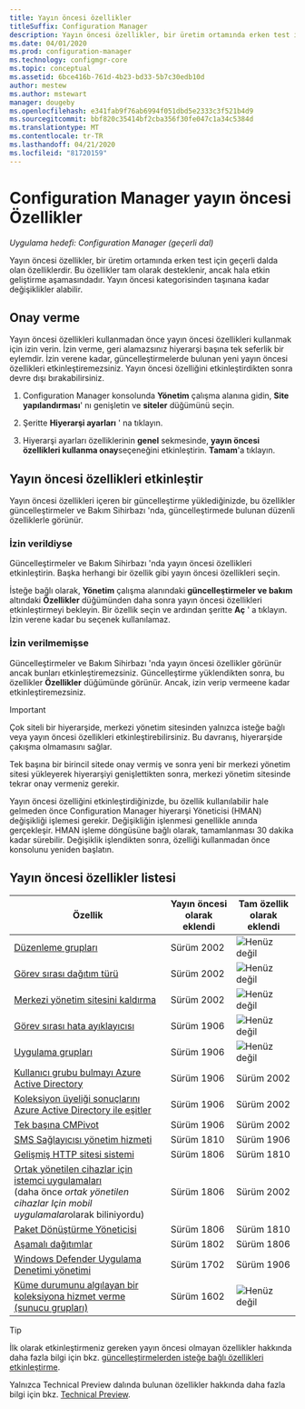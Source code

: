 ```yaml
---
title: Yayın öncesi özellikler
titleSuffix: Configuration Manager
description: Yayın öncesi özellikler, bir üretim ortamında erken test için geçerli dalda olan özelliklerdir.
ms.date: 04/01/2020
ms.prod: configuration-manager
ms.technology: configmgr-core
ms.topic: conceptual
ms.assetid: 6bce416b-761d-4b23-bd33-5b7c30edb10d
author: mestew
ms.author: mstewart
manager: dougeby
ms.openlocfilehash: e341fab9f76ab6994f051dbd5e2333c3f521b4d9
ms.sourcegitcommit: bbf820c35414bf2cba356f30fe047c1a34c5384d
ms.translationtype: MT
ms.contentlocale: tr-TR
ms.lasthandoff: 04/21/2020
ms.locfileid: "81720159"
---
```

# <a name="pre-release-features-in-configuration-manager"></a>Configuration Manager yayın öncesi Özellikler

*Uygulama hedefi: Configuration Manager (geçerli dal)*

Yayın öncesi özellikler, bir üretim ortamında erken test için geçerli dalda olan özelliklerdir. Bu özellikler tam olarak desteklenir, ancak hala etkin geliştirme aşamasındadır. Yayın öncesi kategorisinden taşınana kadar değişiklikler alabilir.

## <a name="give-consent"></a>Onay verme  

Yayın öncesi özellikleri kullanmadan önce yayın öncesi özellikleri kullanmak için izin verin. İzin verme, geri alamazsınız hiyerarşi başına tek seferlik bir eylemdir. İzin verene kadar, güncelleştirmelerde bulunan yeni yayın öncesi özellikleri etkinleştiremezsiniz. Yayın öncesi özelliğini etkinleştirdikten sonra devre dışı bırakabilirsiniz.

1. Configuration Manager konsolunda **Yönetim** çalışma alanına gidin, **Site yapılandırması**' nı genişletin ve **siteler** düğümünü seçin.  

2. Şeritte **Hiyerarşi ayarları** ' na tıklayın.  

3. Hiyerarşi ayarları özelliklerinin **genel** sekmesinde, **yayın öncesi özellikleri kullanma onay**seçeneğini etkinleştirin. **Tamam**'a tıklayın.  

## <a name="enable-pre-release-features"></a>Yayın öncesi özellikleri etkinleştir

Yayın öncesi özellikleri içeren bir güncelleştirme yüklediğinizde, bu özellikler güncelleştirmeler ve Bakım Sihirbazı 'nda, güncelleştirmede bulunan düzenli özelliklerle görünür.

### <a name="if-you-have-given-consent"></a>İzin verildiyse

Güncelleştirmeler ve Bakım Sihirbazı 'nda yayın öncesi özellikleri etkinleştirin. Başka herhangi bir özellik gibi yayın öncesi özellikleri seçin.

İsteğe bağlı olarak, **Yönetim** çalışma alanındaki **güncelleştirmeler ve bakım** altındaki **Özellikler** düğümünden daha sonra yayın öncesi özellikleri etkinleştirmeyi bekleyin. Bir özellik seçin ve ardından şeritte **Aç** ' a tıklayın. İzin verene kadar bu seçenek kullanılamaz.

### <a name="if-you-havent-given-consent"></a>İzin verilmemişse

Güncelleştirmeler ve Bakım Sihirbazı 'nda yayın öncesi özellikler görünür ancak bunları etkinleştiremezsiniz. Güncelleştirme yüklendikten sonra, bu özellikler **Özellikler** düğümünde görünür. Ancak, izin verip vermeene kadar etkinleştiremezsiniz.

> [!IMPORTANT]  
> Çok siteli bir hiyerarşide, merkezi yönetim sitesinden yalnızca isteğe bağlı veya yayın öncesi özellikleri etkinleştirebilirsiniz. Bu davranış, hiyerarşide çakışma olmamasını sağlar. <!--507197-->  
>
> Tek başına bir birincil sitede onay vermiş ve sonra yeni bir merkezi yönetim sitesi yükleyerek hiyerarşiyi genişlettikten sonra, merkezi yönetim sitesinde tekrar onay vermeniz gerekir.  

Yayın öncesi özelliğini etkinleştirdiğinizde, bu özellik kullanılabilir hale gelmeden önce Configuration Manager hiyerarşi Yöneticisi (HMAN) değişikliği işlemesi gerekir. Değişikliğin işlenmesi genellikle anında gerçekleşir. HMAN işleme döngüsüne bağlı olarak, tamamlanması 30 dakika kadar sürebilir. Değişiklik işlendikten sonra, özelliği kullanmadan önce konsolunu yeniden başlatın.

## <a name="list-of-pre-release-features"></a><a name="bkmk_table"></a>Yayın öncesi özellikler listesi

<!--Note/tip for target article

> [!Note]  
> In this version of Configuration Manager, <feature name> is a pre-release feature. To enable it, see [Pre-release features](pre-release-features.md).  

> [!Tip]  
> This feature was first introduced in version 1702 as a [pre-release feature](pre-release-features.md). Beginning with version 1906, it's no longer a pre-release feature.  

-->

<!-- With each current branch release, to help purge this list a bit, remove any entries that were added as a full feature in a version that's no longer supported -->
| Özellik          | Yayın öncesi olarak eklendi | Tam özellik olarak eklendi |
|------------------|----------------------|-------------------------|
| [Düzenleme grupları](../../../sum/deploy-use/orchestration-groups.md) <!--3098816--> | Sürüm 2002 | ![Henüz değil](media/red_x.png) |
| [Görev sırası dağıtım türü](../../../apps/get-started/creating-windows-applications.md#bkmk_tsdt) <!--3555953--> | Sürüm 2002 | ![Henüz değil](media/red_x.png) |
| [Merkezi yönetim sitesini kaldırma](../deploy/install/remove-central-administration-site.md) <!-- 3607277 --> | Sürüm 2002 | ![Henüz değil](media/red_x.png) |
| [Görev sırası hata ayıklayıcısı](../../../osd/deploy-use/debug-task-sequence.md) <!--3612274,C3F37661-69E4-4D53-A39C-5D02F97E0E71--> | Sürüm 1906 | ![Henüz değil](media/red_x.png) |
| [Uygulama grupları](../../../apps/deploy-use/create-app-groups.md) <!--3555907,EE16A1D8-EF1B-4094-845F-AC107E7C621D--> | Sürüm 1906 | ![Henüz değil](media/red_x.png) |
| [Kullanıcı grubu bulmayı Azure Active Directory](../deploy/configure/configure-discovery-methods.md#bkmk_azuregroupdisco) <!--3611956,023715E7-BFBA-4E9E-A80F-B5B626464ADD-->| Sürüm 1906 | Sürüm 2002 |
| [Koleksiyon üyeliği sonuçlarını Azure Active Directory ile eşitler](../../clients/manage/collections/create-collections.md#bkmk_aadcollsync) <!--3607475,C2127144-C8DE-49F6-9CB3-D4F5B59F9515-->| Sürüm 1906| Sürüm 2002 |
| [Tek başına CMPivot](cmpivot.md#bkmk_standalone) <!--3555890/4692885,no GUID--> | Sürüm 1906 | Sürüm 2002 |
| [SMS Sağlayıcısı yönetim hizmeti](../../plan-design/hierarchy/plan-for-the-sms-provider.md#bkmk_admin-service) <!--1359052--> | Sürüm 1810 | Sürüm 1906 |
| [Gelişmiş HTTP sitesi sistemi](../../plan-design/hierarchy/enhanced-http.md) <!--1356889,1358228--> | Sürüm 1806 | Sürüm 1810 |
| [Ortak yönetilen cihazlar için istemci uygulamaları](../../../comanage/workloads.md#client-apps) <br/> (daha önce *ortak yönetilen cihazlar Için mobil uygulamalar*olarak biliniyordu) <!--1357892/3600959,CC3AE625-BF72-49B1-8AB1-AF0DCF2D6F4C--> | Sürüm 1806 | Sürüm 2002 |
| [Paket Dönüştürme Yöneticisi](../../../apps/pcm/package-conversion-manager.md) <!--1357861--> | Sürüm 1806 | Sürüm 1810 |
| [Aşamalı dağıtımlar](../../../osd/deploy-use/create-phased-deployment-for-task-sequence.md) <!--1356837--> | Sürüm 1802 | Sürüm 1806 |
| [Windows Defender Uygulama Denetimi yönetimi](../../../protect/deploy-use/use-device-guard-with-configuration-manager.md) <!--3600958 (fka 1355092 & 1319346)--> | Sürüm 1702 | Sürüm 1906 |
| [Küme durumunu algılayan bir koleksiyona hizmet verme (sunucu grupları)](../../../sum/deploy-use/service-a-server-group.md) <!--1081776,290B66D8-C735-4895-B59A-DD732D84A697--> | Sürüm 1602 | ![Henüz değil](media/red_x.png) |

<!--Image used = ![Not yet](media/red_x.png) -->

> [!TIP]  
> İlk olarak etkinleştirmeniz gereken yayın öncesi olmayan özellikler hakkında daha fazla bilgi için bkz. [güncelleştirmelerden isteğe bağlı özellikleri etkinleştirme](install-in-console-updates.md#bkmk_options).  
>
> Yalnızca Technical Preview dalında bulunan özellikler hakkında daha fazla bilgi için bkz. [Technical Preview](../../get-started/technical-preview.md).  
